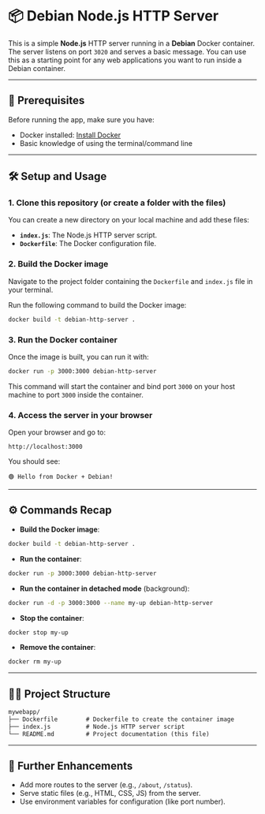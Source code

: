 # 📦 Debian Node.js HTTP Server

This is a simple **Node.js** HTTP server running in a **Debian** Docker container. The server listens on port `3020` and serves a basic message. You can use this as a starting point for any web applications you want to run inside a Debian container.

---

## 🚀 Prerequisites

Before running the app, make sure you have:

* Docker installed: [Install Docker](https://docs.docker.com/get-docker/)
* Basic knowledge of using the terminal/command line

---

## 🛠️ Setup and Usage

### 1. Clone this repository (or create a folder with the files)

You can create a new directory on your local machine and add these files:

* **`index.js`**: The Node.js HTTP server script.
* **`Dockerfile`**: The Docker configuration file.

### 2. Build the Docker image

Navigate to the project folder containing the `Dockerfile` and `index.js` file in your terminal.

Run the following command to build the Docker image:

```bash
docker build -t debian-http-server .
```

### 3. Run the Docker container

Once the image is built, you can run it with:

```bash
docker run -p 3000:3000 debian-http-server
```

This command will start the container and bind port `3000` on your host machine to port `3000` inside the container.

### 4. Access the server in your browser

Open your browser and go to:

```
http://localhost:3000
```

You should see:

```
🟢 Hello from Docker + Debian!
```

---

## ⚙️ Commands Recap

* **Build the Docker image**:

```bash
docker build -t debian-http-server .
```

* **Run the container**:

```bash
docker run -p 3000:3000 debian-http-server
```

* **Run the container in detached mode** (background):

```bash
docker run -d -p 3000:3000 --name my-up debian-http-server
```

* **Stop the container**:

```bash
docker stop my-up
```

* **Remove the container**:

```bash
docker rm my-up
```

---

## 🧑‍💻 Project Structure

```txt
mywebapp/
├── Dockerfile        # Dockerfile to create the container image
├── index.js          # Node.js HTTP server script
└── README.md         # Project documentation (this file)
```

---

## 🤔 Further Enhancements

* Add more routes to the server (e.g., `/about`, `/status`).
* Serve static files (e.g., HTML, CSS, JS) from the server.
* Use environment variables for configuration (like port number).
